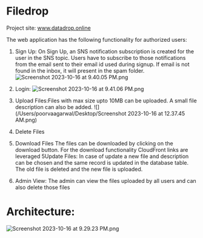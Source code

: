# Filedrop
Project site: www.datadrop.online

The web application has the following functionality for authorized users:
1) Sign Up: On Sign Up, an SNS notification subscription is created for the user in the SNS topic. Users have to subscribe to those notifications from the email sent to their email id used during signup.
If email is not found in the inbox, it will present in the spam folder.
![Screenshot 2023-10-16 at 9.40.05 PM.png](..%2F..%2F..%2F..%2F..%2Fvar%2Ffolders%2Fc3%2Fq6jjjhds1x74x2ypy7wmy_bh0000gn%2FT%2FTemporaryItems%2FNSIRD_screencaptureui_6cw6LL%2FScreenshot%202023-10-16%20at%209.40.05%20PM.png)
2) Login:
    ![Screenshot 2023-10-16 at 9.41.06 PM.png](..%2F..%2F..%2F..%2F..%2Fvar%2Ffolders%2Fc3%2Fq6jjjhds1x74x2ypy7wmy_bh0000gn%2FT%2FTemporaryItems%2FNSIRD_screencaptureui_lUrycl%2FScreenshot%202023-10-16%20at%209.41.06%20PM.png)
3) Upload Files:Files with max size upto 10MB can be uploaded. A small file description can also be added.
   ![](/Users/poorvaagarwal/Desktop/Screenshot 2023-10-16 at 12.37.45 AM.png)

4) Delete Files
5) Download Files
The files can be downloaded by clicking on the download button. For the download functionality CloudFront links are leveraged
5Update Files: In case of update a new file and description can be chosen and the same record is updated in the database table. The old file is deleted and the new file is uploaded.
6) Admin View:
The admin can view the files uploaded by all users and can also delete those files


# Architecture:
![Screenshot 2023-10-16 at 9.29.23 PM.png](..%2F..%2F..%2F..%2F..%2Fvar%2Ffolders%2Fc3%2Fq6jjjhds1x74x2ypy7wmy_bh0000gn%2FT%2FTemporaryItems%2FNSIRD_screencaptureui_C1qbW3%2FScreenshot%202023-10-16%20at%209.29.23%20PM.png)
